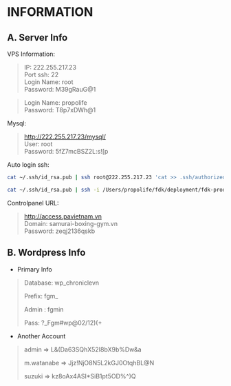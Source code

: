 # INFORMATION

## A. Server Info

VPS Information:

>IP: 222.255.217.23 \
>Port ssh: 22 \
>Login Name: root \
>Password: M39gRauG@1

>Login Name: propolife \
>Password: T8p7xDWh@1

Mysql:

>http://222.255.217.23/mysql/  \
>User: root \
>Password: 5fZ7mcBSZ2L:s![p

Auto login ssh:

```sh
cat ~/.ssh/id_rsa.pub | ssh root@222.255.217.23 'cat >> .ssh/authorized_keys'

cat ~/.ssh/id_rsa.pub | ssh -i /Users/propolife/fdk/deployment/fdk-production.pem ec2-user@52.69.0.54 'cat >> .ssh/authorized_keys'
```

Controlpanel URL:

>http://access.pavietnam.vn  \
>Domain: samurai-boxing-gym.vn  \
>Password: zeqj2136qskb

## B. Wordpress Info

- Primary Info

>Database: wp_chroniclevn
>
>Prefix: fgm_
>
>Admin : fgmin
>
>Pass: ?_Fgm#wp@02/12)(+
>

- Another Account

>admin => L&(Da63SQhX52I8bX9b%Dw&a
>
>m.watanabe => Jjz!NjO8N5L2kGJ0OtqhBL@N
>
>suzuki => kz8oAx4ASI*SiB1pt5OD%^)Q
